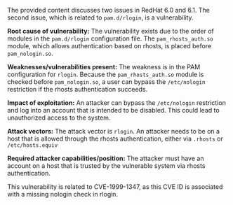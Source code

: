 The provided content discusses two issues in RedHat 6.0 and 6.1. The second issue, which is related to `pam.d/rlogin`, is a vulnerability.

**Root cause of vulnerability:** The vulnerability exists due to the order of modules in the `pam.d/rlogin` configuration file. The `pam_rhosts_auth.so` module, which allows authentication based on rhosts, is placed before `pam_nologin.so`.

**Weaknesses/vulnerabilities present:** The weakness is in the PAM configuration for `rlogin`. Because the `pam_rhosts_auth.so` module is checked before `pam_nologin.so`, a user can bypass the `/etc/nologin` restriction if the rhosts authentication succeeds.

**Impact of exploitation:** An attacker can bypass the `/etc/nologin` restriction and log into an account that is intended to be disabled. This could lead to unauthorized access to the system.

**Attack vectors:** The attack vector is `rlogin`. An attacker needs to be on a host that is allowed through the rhosts authentication, either via `.rhosts` or `/etc/hosts.equiv`

**Required attacker capabilities/position:** The attacker must have an account on a host that is trusted by the vulnerable system via rhosts authentication.

This vulnerability is related to CVE-1999-1347, as this CVE ID is associated with a missing nologin check in rlogin.